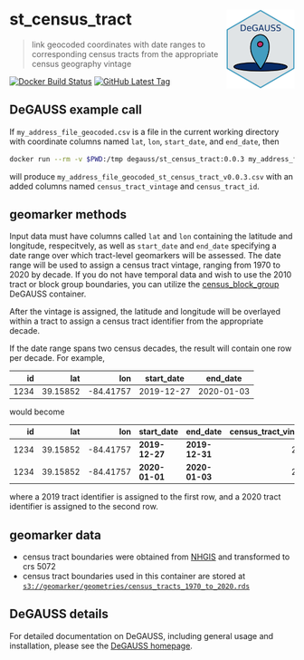 
# st_census_tract <a href='https://degauss.org'><img src='https://github.com/degauss-org/degauss_template/raw/master/DeGAUSS_hex.png' align='right' height='138.5' /></a>

> link geocoded coordinates with date ranges to corresponding census tracts from the appropriate census geography vintage

[![Docker Build Status](https://img.shields.io/docker/automated/degauss/st_census_tract)](https://hub.docker.com/repository/docker/degauss/st_census_tract/tags)
[![GitHub Latest Tag](https://img.shields.io/github/v/tag/degauss-org/st_census_tract)](https://github.com/degauss-org/st_census_tract/releases)


## DeGAUSS example call

If `my_address_file_geocoded.csv` is a file in the current working directory with coordinate columns named `lat`, `lon`, `start_date`, and `end_date`, then

```sh
docker run --rm -v $PWD:/tmp degauss/st_census_tract:0.0.3 my_address_file_geocoded.csv
```

will produce `my_address_file_geocoded_st_census_tract_v0.0.3.csv` with an added columns named `census_tract_vintage` and `census_tract_id`. 


## geomarker methods

Input data must have columns called `lat` and `lon` containing the latitude and longitude, respecitvely, as well as `start_date` and `end_date` specifying a date range over which tract-level geomarkers will be assessed. The date range will be used to assign a census tract vintage, ranging from 1970 to 2020 by decade. If you do not have temporal data and wish to use the 2010 tract or block group boundaries, you can utilize the [census_block_group](https://degauss.org/census_block_group) DeGAUSS container. 

After the vintage is assigned, the latitude and longitude will be overlayed within a tract to assign a census tract identifier from the appropriate decade.

If the date range spans two census decades, the result will contain one row per decade. For example, 

| id | lat | lon | start_date | end_date |
|---:|----:|----:|------------|----------|
|1234| 39.15852 | -84.41757 | 2019-12-27	| 2020-01-03	|

would become

| id | lat | lon | start_date | end_date | census_tract_vintage | census_tract_id |
|---:|----:|----:|------------|----------|------------:|----------:|
|1234| 39.15852 | -84.41757 | **2019-12-27**	| **2019-12-31**	| 2019 | 39061005400 |
|1234| 39.15852 | -84.41757 | **2020-01-01**	| **2020-01-03**	| 2020 | 39061027600 |

where a 2019 tract identifier is assigned to the first row, and a 2020 tract identifier is assigned to the second row.


## geomarker data

- census tract boundaries were obtained from [NHGIS](https://www.nhgis.org/) and transformed to crs 5072
- census tract boundaries used in this container are stored at [`s3://geomarker/geometries/census_tracts_1970_to_2020.rds`](https://geomarker.s3.us-east-2.amazonaws.com/geometries/census_tracts_1970_to_2020.rds)


## DeGAUSS details

For detailed documentation on DeGAUSS, including general usage and installation, please see the [DeGAUSS homepage](https://degauss.org).



